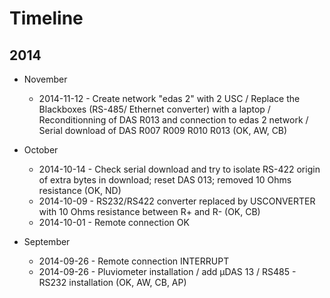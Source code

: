 # Timeline

## 2014
* November
  * 2014-11-12 - Create network "edas 2" with 2 USC / Replace the Blackboxes (RS-485/ Ethernet converter) with a laptop / Reconditionning of DAS R013 and connection to edas 2 network / Serial download of DAS R007 R009 R010 R013 (OK, AW, CB)

* October
  * 2014-10-14 - Check serial download and try to isolate RS-422 origin of extra bytes in download; reset DAS 013; removed 10 Ohms resistance (OK, ND)
  * 2014-10-09 - RS232/RS422 converter replaced by USCONVERTER with 10 Ohms resistance between R+ and R- (OK, CB)
  * 2014-10-01 - Remote connection OK

* September
  * 2014-09-26 - Remote connection INTERRUPT
  * 2014-09-26 - Pluviometer installation / add µDAS 13 / RS485 - RS232 installation (OK, AW, CB, AP)
  

  

